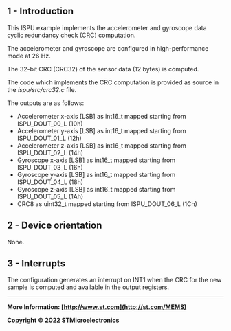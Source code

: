## 1 - Introduction

This ISPU example implements the accelerometer and gyroscope data cyclic redundancy check (CRC) computation.

The accelerometer and gyroscope are configured in high-performance mode at 26 Hz.

The 32-bit CRC (CRC32) of the sensor data (12 bytes) is computed.

The code which implements the CRC computation is provided as source in the *ispu/src/crc32.c* file.

The outputs are as follows:

* Accelerometer x-axis [LSB] as int16_t mapped starting from ISPU_DOUT_00_L (10h)
* Accelerometer y-axis [LSB] as int16_t mapped starting from ISPU_DOUT_01_L (12h)
* Accelerometer z-axis [LSB] as int16_t mapped starting from ISPU_DOUT_02_L (14h)
* Gyroscope x-axis [LSB] as int16_t mapped starting from ISPU_DOUT_03_L (16h)
* Gyroscope y-axis [LSB] as int16_t mapped starting from ISPU_DOUT_04_L (18h)
* Gyroscope z-axis [LSB] as int16_t mapped starting from ISPU_DOUT_05_L (1Ah)
* CRC8 as uint32_t mapped starting from ISPU_DOUT_06_L (1Ch)


## 2 - Device orientation

None.


## 3 - Interrupts

The configuration generates an interrupt on INT1 when the CRC for the new sample is computed and available in the output registers.

------

**More Information: [http://www.st.com](http://st.com/MEMS)**

**Copyright © 2022 STMicroelectronics**